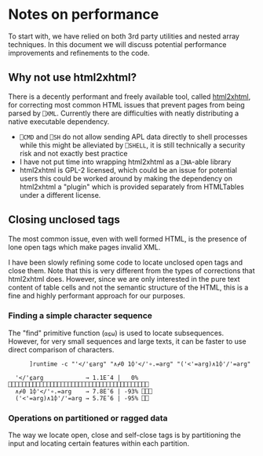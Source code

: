 # Notes on performance
To start with, we have relied on both 3rd party utilities and nested array techniques. In this document we will discuss potential performance improvements and refinements to the code.

## Why not use html2xhtml?
There is a decently performant and freely available tool, called [html2xhtml](https://www.it.uc3m.es/jaf/html2xhtml/), for correcting most common HTML issues that prevent pages from being parsed by `⎕XML`. Currently there are difficulties with neatly distributing a native executable dependency.

- `⎕CMD` and `⎕SH` do not allow sending APL data directly to shell processes
    while this might be alleviated by `⎕SHELL`, it is still technically a security risk and not exactly best practice
- I have not put time into wrapping html2xhtml as a `⎕NA`-able library
- html2xhtml is GPL-2 licensed, which could be an issue for potential users
    this could be worked around by making the dependency on html2xhtml a "plugin" which is provided separately from HTMLTables under a different license.

## Closing unclosed tags
The most common issue, even with well formed HTML, is the presence of lone open tags which make pages invalid XML.

I have been slowly refining some code to locate unclosed open tags and close them. Note that this is very different from the types of corrections that html2xhtml does. However, since we are only interested in the pure text content of table cells and not the semantic structure of the HTML, this is a fine and highly performant approach for our purposes.

### Finding a simple character sequence
The "find" primitive function (`⍺⍷⍵`) is used to locate subsequences. However, for very small sequences and large texts, it can be faster to use direct comparison of characters.

```
      ]runtime -c "'</'⍷arg" "∧⌿0 1⌽'</'∘.=arg" "('<'=arg)∧1⌽'/'=arg"
                                                                               
  '</'⍷arg            → 1.1E¯4 |   0% ⎕⎕⎕⎕⎕⎕⎕⎕⎕⎕⎕⎕⎕⎕⎕⎕⎕⎕⎕⎕⎕⎕⎕⎕⎕⎕⎕⎕⎕⎕⎕⎕⎕⎕⎕⎕⎕⎕⎕⎕ 
  ∧⌿0 1⌽'</'∘.=arg    → 7.8E¯6 | -93% ⎕⎕⎕                                      
  ('<'=arg)∧1⌽'/'=arg → 5.7E¯6 | -95% ⎕⎕  
```

### Operations on partitioned or ragged data
The way we locate open, close and self-close tags is by partitioning the input and locating certain features within each partition.

